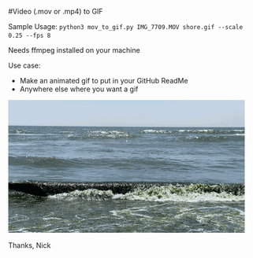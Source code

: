 #Video (.mov or .mp4) to GIF

Sample Usage:
`python3 mov_to_gif.py IMG_7709.MOV shore.gif --scale 0.25 --fps 8`

Needs ffmpeg installed on your machine

Use case:
- Make an animated gif to put in your GitHub ReadMe
- Anywhere else where you want a gif

![Waves coming in on Atlantic Beach](shore.gif)

Thanks,
Nick

